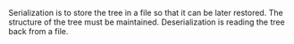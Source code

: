 Serialization is to store the tree in a file so that it can be later restored. The structure of the tree must be maintained. Deserialization is reading the tree back from a file.
